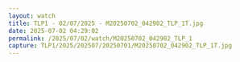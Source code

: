 ```yaml
---
layout: watch
title: TLP1 - 02/07/2025 - M20250702_042902_TLP_1T.jpg
date: 2025-07-02 04:29:02
permalink: /2025/07/02/watch/M20250702_042902_TLP_1
capture: TLP1/2025/202507/20250701/M20250702_042902_TLP_1T.jpg
---
```

